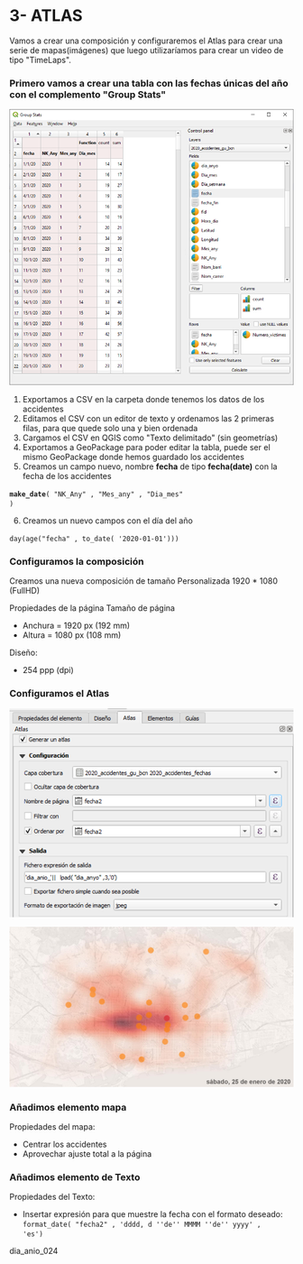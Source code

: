 # 3- ATLAS
Vamos a crear una composición y configuraremos el Atlas para crear una serie de mapas(imágenes) que luego utilizaríamos para crear un video de tipo "TimeLaps".

### Primero vamos a crear una tabla con las fechas únicas del año con el complemento "Group Stats"
![Group Stats](./Imagenes/group_stats_accidentes_2.png)

1. Exportamos a CSV en la carpeta donde tenemos los datos de los accidentes
2. Editamos el CSV con un editor de texto y ordenamos las 2 primeras filas, para que quede solo una y bien ordenada
3. Cargamos el CSV en QGIS como "Texto delimitado" (sin geometrías)
4. Exportamos a GeoPackage para poder editar la tabla, puede ser el mismo GeoPackage donde hemos guardado los accidentes
5. Creamos un campo nuevo, nombre **fecha** de tipo **fecha(date)** con la fecha de los accidentes

<code>**make_date**(  "NK_Any" , "Mes_any" , "Dia_mes" )</code>

6. Creamos un nuevo campos con el día del año

<code>day(age("fecha" ,  to_date( '2020-01-01')))</code>



### Configuramos la composición
Creamos una nueva composición de tamaño Personalizada 1920 * 1080 (FullHD)

Propiedades de la página
Tamaño de página
- Anchura = 1920 px (192 mm)
- Altura = 1080 px (108 mm)

Diseño:
- 254 ppp (dpi)

### Configuramos el Atlas
![Configuración del Atlas](./Imagenes/Configuracion_atlas.png)

![Configuración del Atlas](./Imagenes/dia_anio_024.jpeg)
### Añadimos elemento mapa
Propiedades del mapa:
- Centrar los accidentes
- Aprovechar ajuste total a la página

### Añadimos elemento de Texto
Propiedades del Texto:
- Insertar expresión para que muestre la fecha con el formato deseado:
<code>format_date( "fecha2" , 'dddd, d ''de'' MMMM ''de'' yyyy' , 'es')</code>

dia_anio_024
